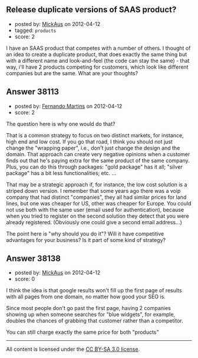 ## Release duplicate versions of SAAS product?

- posted by: [MickAus](https://stackexchange.com/users/-1/17453-mickaus) on 2012-04-12
- tagged: `products`
- score: 2

I have an SAAS product that competes with a number of others.
I thought of an idea to create a duplicate product, that does exactly the same thing but with a different name and look-and-feel (the code can stay the same) - that way, i'll have 2 products competing for customers, which look like different companies but are the same.
What are your thoughts?


## Answer 38113

- posted by: [Fernando Martins](https://stackexchange.com/users/-1/1778-fernando-martins) on 2012-04-12
- score: 2

The question here is why one would do that?

That is a common strategy to focus on two distinct markets, for instance, high end and low cost.
If you go that road, I think you should not just change the "wrapping paper", i.e., don't just change the design and the domain. That approach can create very negative opinions when a customer finds out that he's paying extra for the same product of the same company.
Plus, you can do this through packages: "gold package" has it all; "silver package" has a bit less functionalities; etc. ...

That may be a strategic approach if, for instance, the low cost solution is a striped down version. 
I remember that some years ago there was a voip company that had distinct "companies", they all had similar prices for land lines, but one was cheaper for US, other was cheaper for Europe. You could not use both with the same user (email used for authentication), because when you tried to register on the second solution they detect that you were already registered. (Obviously one could give a second email address...)

The point here is "why should you do it"? Will it have competitive advantages for your business? Is it part of some kind of strategy?


## Answer 38138

- posted by: [MickAus](https://stackexchange.com/users/-1/17476-mickaus) on 2012-04-12
- score: 0

I think the idea is that google results won't fill up the first page of results with all pages from one domain, no matter how good your SEO is.

Since most people don't go past the first page, having 2 companies showing up when someone searches for "blue widgets", for example, doubles the chances of grabbing that customer rather than a competitor.

You can still charge exactly the same price for both "products"



---

All content is licensed under the [CC BY-SA 3.0 license](https://creativecommons.org/licenses/by-sa/3.0/).
